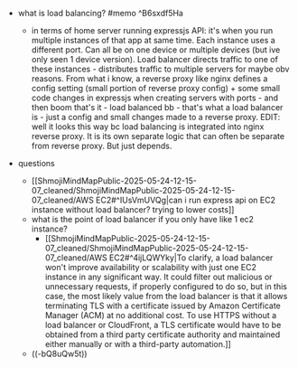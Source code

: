  * what is load balancing? #memo ^B6sxdf5Ha
    * in terms of home server running expressjs API: it's when you run multiple instances of that app at same time. Each instance uses a different port. Can all be on one device or multiple devices (but ive only seen 1 device version). Load balancer directs traffic to one of these instances - distributes traffic to multiple servers for maybe obv reasons. From what i know, a reverse proxy like nginx defines a config setting (small portion of reverse proxy config) + some small code changes in expressjs when creating servers with ports - and then boom that's it - load balanced bb - that's what a load balancer is - just a config and small changes made to a reverse proxy. EDIT: well it looks this way bc load balancing is integrated into nginx reverse proxy. It is its own separate logic that can often be separate from reverse proxy. But just depends.

  * questions
    * [[ShmojiMindMapPublic-2025-05-24-12-15-07_cleaned/ShmojiMindMapPublic-2025-05-24-12-15-07_cleaned/AWS EC2#^IUsVmUVQg|can i run express api on EC2 instance without load balancer? trying to lower costs]]
    * what is the point of load balancer if you only have like 1 ec2 instance?
      * [[ShmojiMindMapPublic-2025-05-24-12-15-07_cleaned/ShmojiMindMapPublic-2025-05-24-12-15-07_cleaned/AWS EC2#^4ijLQWYky|To clarify, a load balancer won't improve availability or scalability with just one EC2 instance in any significant way. It could filter out malicious or unnecessary requests, if properly configured to do so, but in this case, the most likely value from the load balancer is that it allows terminating TLS with a certificate issued by Amazon Certificate Manager (ACM) at no additional cost. To use HTTPS without a load balancer or CloudFront, a TLS certificate would have to be obtained from a third party certificate authority and maintained either manually or with a third-party automation.]]
    * ((-bQ8uQw5t))
